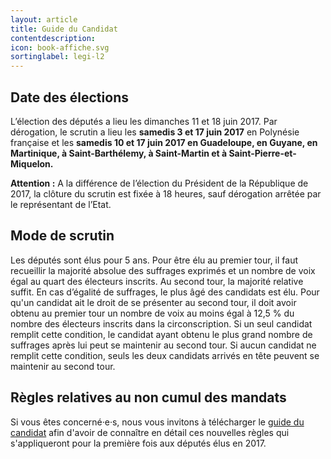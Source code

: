 ```yaml
---
layout: article
title: Guide du Candidat
contentdescription:
icon: book-affiche.svg
sortinglabel: legi-l2
---
```


## Date des élections
L’élection des députés a lieu les dimanches 11 et 18 juin 2017. 
Par dérogation, le scrutin a lieu les **samedis 3 et 17 juin 2017** en Polynésie française et les **samedis 10 et 17 juin 2017 en Guadeloupe, en Guyane, en Martinique, à Saint-Barthélemy, à Saint-Martin et à Saint-Pierre-et-Miquelon.** 

**Attention :** A la différence de l’élection du Président de la République de 2017, la clôture du scrutin est fixée à 18 heures, sauf dérogation arrêtée par le représentant de l’Etat.

## Mode de scrutin 
Les députés sont élus pour 5 ans. Pour être élu au premier tour, il faut recueillir la majorité absolue des suffrages exprimés et un nombre de voix égal au quart des électeurs inscrits. 
Au second tour, la majorité relative suffit. En cas d’égalité de suffrages, le plus âgé des candidats est élu.
Pour qu'un candidat ait le droit de se présenter au second tour, il doit avoir obtenu au premier tour un nombre de voix au moins égal à 12,5 % du nombre des électeurs inscrits dans la circonscription.
Si un seul candidat remplit cette condition, le candidat ayant obtenu le plus grand nombre de suffrages après lui peut se maintenir au second tour. 
Si aucun candidat ne remplit cette condition, seuls les deux candidats arrivés en tête peuvent se maintenir au second tour.

## Règles relatives au non cumul des mandats
Si vous êtes concerné·e·s, nous vous invitons à télécharger le [guide du candidat](http://www.interieur.gouv.fr/content/download/102271/806359/file/M%C3%A9mento%20du%20candidat%20aux%20%C3%A9lections%20l%C3%A9gislatives%202017%20V4.pdf) afin d'avoir de connaître en détail ces nouvelles règles qui s'appliqueront pour la première fois aux députés élus en 2017.


